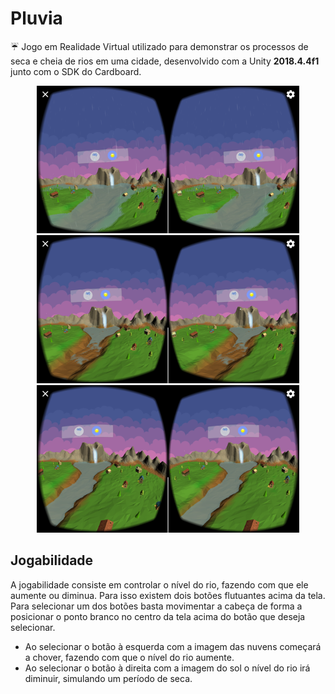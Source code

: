 # Pluvia
:umbrella: Jogo em Realidade Virtual utilizado para demonstrar os processos de seca e cheia de rios em uma cidade, desenvolvido com a Unity **2018.4.4f1** junto com o SDK do Cardboard.


<p align="center">
  <img width="420" src="https://github.com/tecedufurb/pluvia/blob/master/screenshots/02.png">
  <img width="420" src="https://github.com/tecedufurb/pluvia/blob/master/screenshots/03.png">
  <img width="420" src="https://github.com/tecedufurb/pluvia/blob/master/screenshots/01.png">
</p>


## Jogabilidade
A jogabilidade consiste em controlar o nível do rio, fazendo com que ele aumente ou diminua. Para isso existem dois botões flutuantes acima da tela. Para selecionar um dos botões basta movimentar a cabeça de forma a posicionar o ponto branco no centro da tela acima do botão que deseja selecionar.
 
 * Ao selecionar o botão à esquerda com a imagem das nuvens começará a chover, fazendo com que o nível do rio aumente.
 * Ao selecionar o botão à direita com a imagem do sol o nível do rio irá diminuir, simulando um período de seca.
